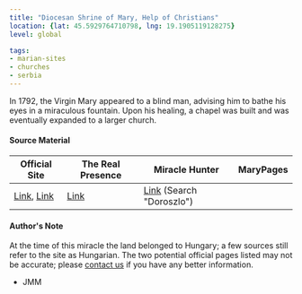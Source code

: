 ```yaml
---
title: "Diocesan Shrine of Mary, Help of Christians"
location: {lat: 45.5929764710798, lng: 19.1905119128275}
level: global

tags:
- marian-sites
- churches
- serbia
---
```


In 1792, the Virgin Mary appeared to a blind man, advising him to bathe his eyes in a miraculous fountain.  Upon his healing, a chapel was built and was eventually expanded to a larger church.

#### Source Material

| Official Site | The Real Presence | Miracle Hunter | MaryPages |
| --- | --- | --- | --- |
| [Link](https://szentkut.eu/), [Link](https://doroszlo.net/) | [Link](http://www.therealpresence.org/eucharst/misc/BVM/104_DOROSZLO_60x96.pdf) | [Link](https://www.miraclehunter.com/marian_apparitions/approved_apparitions/apparitions_1700-1799.html) (Search "Doroszlo") | |

#### Author's Note

At the time of this miracle the land belonged to Hungary; a few sources still refer to the site as Hungarian.  The two potential official pages listed may not be accurate; please [contact us](/contact) if you have any better information.

- JMM
